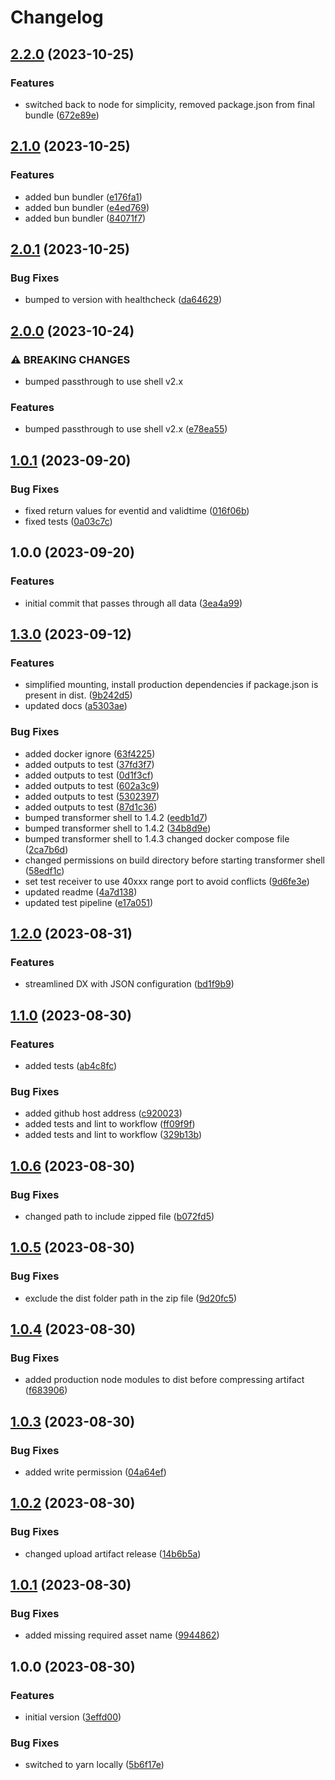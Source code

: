 # Changelog

## [2.2.0](https://github.com/flowcore-io/typescript-transformer-passthrough/compare/v2.1.0...v2.2.0) (2023-10-25)


### Features

* switched back to node for simplicity, removed package.json from final bundle ([672e89e](https://github.com/flowcore-io/typescript-transformer-passthrough/commit/672e89ea6996c24ccb93c8570bd8a52a41e29e83))

## [2.1.0](https://github.com/flowcore-io/typescript-transformer-passthrough/compare/v2.0.1...v2.1.0) (2023-10-25)


### Features

* added bun bundler ([e176fa1](https://github.com/flowcore-io/typescript-transformer-passthrough/commit/e176fa175c9449d3a5eec378b437a820e068c046))
* added bun bundler ([e4ed769](https://github.com/flowcore-io/typescript-transformer-passthrough/commit/e4ed76929a24a18a173a1ae00fcca61dfb4cb5ea))
* added bun bundler ([84071f7](https://github.com/flowcore-io/typescript-transformer-passthrough/commit/84071f76d2db541db790897c6472dd5fd38ef2dd))

## [2.0.1](https://github.com/flowcore-io/typescript-transformer-passthrough/compare/v2.0.0...v2.0.1) (2023-10-25)


### Bug Fixes

* bumped to version with healthcheck ([da64629](https://github.com/flowcore-io/typescript-transformer-passthrough/commit/da64629e4b8d4e1c92f19d484a3294f529a7c34d))

## [2.0.0](https://github.com/flowcore-io/typescript-transformer-passthrough/compare/v1.0.1...v2.0.0) (2023-10-24)


### ⚠ BREAKING CHANGES

* bumped passthrough to use shell v2.x

### Features

* bumped passthrough to use shell v2.x ([e78ea55](https://github.com/flowcore-io/typescript-transformer-passthrough/commit/e78ea55b02a4a0b81ec8c45745a4d8e66d9564f6))

## [1.0.1](https://github.com/flowcore-io/typescript-transformer-passthrough/compare/v1.0.0...v1.0.1) (2023-09-20)


### Bug Fixes

* fixed return values for eventid and validtime ([016f06b](https://github.com/flowcore-io/typescript-transformer-passthrough/commit/016f06b00c583ecdbe445f404648e358867d95f7))
* fixed tests ([0a03c7c](https://github.com/flowcore-io/typescript-transformer-passthrough/commit/0a03c7c428f77c6f0e6719d11633a8f9c498f96f))

## 1.0.0 (2023-09-20)


### Features

* initial commit that passes through all data ([3ea4a99](https://github.com/flowcore-io/typescript-transformer-passthrough/commit/3ea4a992e7c72553e79b93ee57ce7a15ab649d02))

## [1.3.0](https://github.com/flowcore-io/nodejs-typescript-transformer-example/compare/v1.2.0...v1.3.0) (2023-09-12)


### Features

* simplified mounting, install production dependencies if package.json is present in dist. ([9b242d5](https://github.com/flowcore-io/nodejs-typescript-transformer-example/commit/9b242d536aa24ff5eedb00737cf70e1a52bdf384))
* updated docs ([a5303ae](https://github.com/flowcore-io/nodejs-typescript-transformer-example/commit/a5303aecabf3b68610b739445e846c0f0e211894))


### Bug Fixes

* added docker ignore ([63f4225](https://github.com/flowcore-io/nodejs-typescript-transformer-example/commit/63f4225e98347906fc93341234e9a3b2e8352bbf))
* added outputs to test ([37fd3f7](https://github.com/flowcore-io/nodejs-typescript-transformer-example/commit/37fd3f743a5625ddc465a8b670bd3cb898d8e9be))
* added outputs to test ([0d1f3cf](https://github.com/flowcore-io/nodejs-typescript-transformer-example/commit/0d1f3cfdbf1dec01fbba5ca659e84612628eb760))
* added outputs to test ([602a3c9](https://github.com/flowcore-io/nodejs-typescript-transformer-example/commit/602a3c936923c35d9511ff5cdaa001a2ee3e66cf))
* added outputs to test ([5302397](https://github.com/flowcore-io/nodejs-typescript-transformer-example/commit/53023970fa74c9c0e88af5df09a0bf86c41134ec))
* added outputs to test ([87d1c36](https://github.com/flowcore-io/nodejs-typescript-transformer-example/commit/87d1c364f0a68a9b2339e3e21d887e5b9e5a4cf7))
* bumped transformer shell to 1.4.2 ([eedb1d7](https://github.com/flowcore-io/nodejs-typescript-transformer-example/commit/eedb1d7f8b4d4e1f746ab83c302c1951670e9d45))
* bumped transformer shell to 1.4.2 ([34b8d9e](https://github.com/flowcore-io/nodejs-typescript-transformer-example/commit/34b8d9e1ce3a58ed75b38f6269ba3f5598575b74))
* bumped transformer shell to 1.4.3 changed docker compose file ([2ca7b6d](https://github.com/flowcore-io/nodejs-typescript-transformer-example/commit/2ca7b6d417e427243cb2975ed5bbe81dd4432b62))
* changed permissions on build directory before starting transformer shell ([58edf1c](https://github.com/flowcore-io/nodejs-typescript-transformer-example/commit/58edf1ce7dfc40db5337388ef581d0645a3dd944))
* set test receiver to use 40xxx range port to avoid conflicts ([9d6fe3e](https://github.com/flowcore-io/nodejs-typescript-transformer-example/commit/9d6fe3e7ebc3a572a67e59823c0e8102e6a321ab))
* updated readme ([4a7d138](https://github.com/flowcore-io/nodejs-typescript-transformer-example/commit/4a7d13873fa86d47c8f245ae2277f68751504926))
* updated test pipeline ([e17a051](https://github.com/flowcore-io/nodejs-typescript-transformer-example/commit/e17a05162c4cebe766192ad59621355470e9c5ee))

## [1.2.0](https://github.com/flowcore-io/nodejs-typescript-transformer-example/compare/v1.1.0...v1.2.0) (2023-08-31)


### Features

* streamlined DX with JSON configuration ([bd1f9b9](https://github.com/flowcore-io/nodejs-typescript-transformer-example/commit/bd1f9b94b7452020906f2c89da9d7def20ca551f))

## [1.1.0](https://github.com/flowcore-io/nodejs-typescript-transformer-example/compare/v1.0.6...v1.1.0) (2023-08-30)


### Features

* added tests ([ab4c8fc](https://github.com/flowcore-io/nodejs-typescript-transformer-example/commit/ab4c8fcca45cdcf6445973098a51a1284d8844b7))


### Bug Fixes

* added github host address ([c920023](https://github.com/flowcore-io/nodejs-typescript-transformer-example/commit/c92002352fcdcbe0b1f493649b8a74c9395dc3b5))
* added tests and lint to workflow ([ff09f9f](https://github.com/flowcore-io/nodejs-typescript-transformer-example/commit/ff09f9fa8961bb1973388e4157961ec420190738))
* added tests and lint to workflow ([329b13b](https://github.com/flowcore-io/nodejs-typescript-transformer-example/commit/329b13bcb26c98b89c2f7abb7cb13b64ef3b408c))

## [1.0.6](https://github.com/flowcore-io/nodejs-typescript-transformer-example/compare/v1.0.5...v1.0.6) (2023-08-30)


### Bug Fixes

* changed path to include zipped file ([b072fd5](https://github.com/flowcore-io/nodejs-typescript-transformer-example/commit/b072fd5068975b5349851f5e58e91a6f6f8fd77c))

## [1.0.5](https://github.com/flowcore-io/nodejs-typescript-transformer-example/compare/v1.0.4...v1.0.5) (2023-08-30)


### Bug Fixes

* exclude the dist folder path in the zip file ([9d20fc5](https://github.com/flowcore-io/nodejs-typescript-transformer-example/commit/9d20fc5ded7e3cb878af375ba26ba150954e6748))

## [1.0.4](https://github.com/flowcore-io/nodejs-typescript-transformer-example/compare/v1.0.3...v1.0.4) (2023-08-30)


### Bug Fixes

* added production node modules to dist before compressing artifact ([f683906](https://github.com/flowcore-io/nodejs-typescript-transformer-example/commit/f683906875f9f5e14287116a81cdfa5f51545bda))

## [1.0.3](https://github.com/flowcore-io/nodejs-typescript-transformer-example/compare/v1.0.2...v1.0.3) (2023-08-30)


### Bug Fixes

* added write permission ([04a64ef](https://github.com/flowcore-io/nodejs-typescript-transformer-example/commit/04a64efb0f8d65afde061adf76e491d07fc64b1f))

## [1.0.2](https://github.com/flowcore-io/nodejs-typescript-transformer-example/compare/v1.0.1...v1.0.2) (2023-08-30)


### Bug Fixes

* changed upload artifact release ([14b6b5a](https://github.com/flowcore-io/nodejs-typescript-transformer-example/commit/14b6b5a00fd60d9574e771c3dad433e7a08bd819))

## [1.0.1](https://github.com/flowcore-io/nodejs-typescript-transformer-example/compare/v1.0.0...v1.0.1) (2023-08-30)


### Bug Fixes

* added missing required asset name ([9944862](https://github.com/flowcore-io/nodejs-typescript-transformer-example/commit/99448623df2848e61c95c51015691f6972b05f79))

## 1.0.0 (2023-08-30)


### Features

* initial version ([3effd00](https://github.com/flowcore-io/nodejs-typescript-transformer-example/commit/3effd00370c99e8edf4a7f37ed73e6c180d3dae6))


### Bug Fixes

* switched to yarn locally ([5b6f17e](https://github.com/flowcore-io/nodejs-typescript-transformer-example/commit/5b6f17ef9a481f369850d3ad2be12644051ea9d1))
